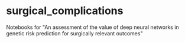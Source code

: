 # surgical_complications
Notebooks for "An assessment of the value of deep neural networks in genetic risk prediction for surgically relevant outcomes"
